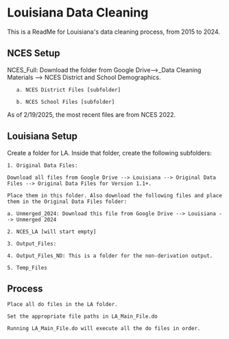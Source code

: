 
# Louisiana Data Cleaning

This is a ReadMe for Louisiana's data cleaning process, from 2015 to 2024.

## NCES Setup

NCES_Full: Download the folder from Google Drive-->_Data Cleaning Materials --> NCES District and School Demographics.
    
       a. NCES District Files [subfolder] 

       b. NCES School Files [subfolder]

As of 2/19/2025, the most recent files are from NCES 2022. 

## Louisiana Setup
Create a folder for LA. Inside that folder, create the following subfolders:

    1. Original Data Files: 
    
    Download all files from Google Drive --> Louisiana --> Original Data Files --> Original Data Files for Version 1.1+.
    
    Place them in this folder. Also download the following files and place them in the Original Data Files folder:

    a. Unmerged_2024: Download this file from Google Drive --> Louisiana --> Unmerged 2024
      
    2. NCES_LA [will start empty]
     
    3. Output_Files: 
       
    4. Output_Files_ND: This is a folder for the non-derivation output.
      
    5. Temp_Files 

## Process
    Place all do files in the LA folder.
    
    Set the appropriate file paths in LA_Main_File.do
    
    Running LA_Main_File.do will execute all the do files in order.
